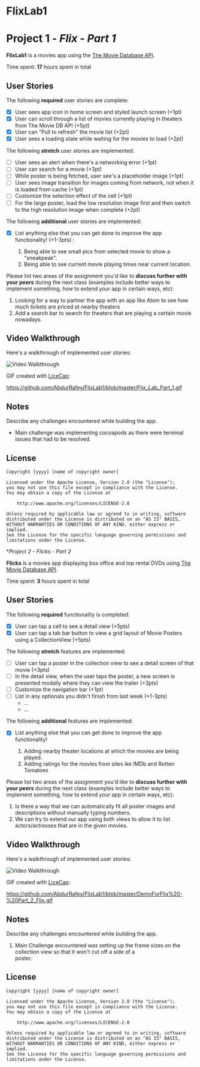 # FlixLab1

# Project 1 - *Flix - Part 1*

**FlixLab1** is a movies app using the [The Movie Database API](http://docs.themoviedb.apiary.io/#).

Time spent: **17** hours spent in total

## User Stories

The following **required** user stories are complete:

- [x] User sees app icon in home screen and styled launch screen (+1pt)
- [x] User can scroll through a list of movies currently playing in theaters from The Movie DB API (+5pt)
- [x] User can "Pull to refresh" the movie list (+2pt)
- [x] User sees a loading state while waiting for the movies to load (+2pt)

The following **stretch** user stories are implemented:

- [ ] User sees an alert when there's a networking error (+1pt)
- [ ] User can search for a movie (+3pt)
- [ ] While poster is being fetched, user see's a placeholder image (+1pt)
- [ ] User sees image transition for images coming from network, not when it is loaded from cache (+1pt)
- [ ] Customize the selection effect of the cell (+1pt)
- [ ] For the large poster, load the low resolution image first and then switch to the high resolution image when complete (+2pt)

The following **additional** user stories are implemented:

- [x] List anything else that you can get done to improve the app functionality! (+1-3pts) :

     1. Being able to see small pics from selected movie to show a "sneakpeak".
     2. Being able to see current movie playing times near current location. 

Please list two areas of the assignment you'd like to **discuss further with your peers** during the next class (examples include better ways to implement something, how to extend your app in certain ways, etc):

1. Looking for a way to partner the app with an app like Atom to see how much tickets are priced at nearby theaters
2. Add a search bar to search for theaters that are playing a certain movie nowadays. 

## Video Walkthrough

Here's a walkthrough of implemented user stories:

<img src='http://i.imgur.com/link/to/your/gif/file.gif' title='Video Walkthrough' width='' alt='Video Walkthrough' />

GIF created with [LiceCap](http://www.cockos.com/licecap/):

https://github.com/AbdurRafey/FlixLab1/blob/master/Flix_Lab_Part_1.gif

## Notes

Describe any challenges encountered while building the app.

 - Main challenge was implementng cocoapods as there were terminal issues that had to be resolved.

## License

    Copyright [yyyy] [name of copyright owner]

    Licensed under the Apache License, Version 2.0 (the "License");
    you may not use this file except in compliance with the License.
    You may obtain a copy of the License at

        http://www.apache.org/licenses/LICENSE-2.0

    Unless required by applicable law or agreed to in writing, software
    distributed under the License is distributed on an "AS IS" BASIS,
    WITHOUT WARRANTIES OR CONDITIONS OF ANY KIND, either express or implied.
    See the License for the specific language governing permissions and
    limitations under the License.
    
    
    
    
    
    
    
    


**Project 2 - *Flicks - Part 2**

**Flicks** is a movies app displaying box office and top rental DVDs using [The Movie Database API](http://docs.themoviedb.apiary.io/#).

Time spent: **3** hours spent in total

## User Stories

The following **required** functionality is completed:

- [x] User can tap a cell to see a detail view (+5pts)
- [x] User can tap a tab bar button to view a grid layout of Movie Posters using a CollectionView (+5pts)

The following **stretch** features are implemented:

- [ ] User can tap a poster in the collection view to see a detail screen of that movie (+3pts)
- [ ] In the detail view, when the user taps the poster, a new screen is presented modally where they can view the trailer (+3pts)
- [ ] Customize the navigation bar (+1pt)
- [ ] List in any optionals you didn't finish from last week (+1-3pts)
   - ...
   - ...

The following **additional** features are implemented:

- [x] List anything else that you can get done to improve the app functionality!

     1. Adding nearby theater locations at which the movies are being played.
     2. Adding ratings for the movies from sites ike IMDb and Rotten Tomatoes

Please list two areas of the assignment you'd like to **discuss further with your peers** during the next class (examples include better ways to implement something, how to extend your app in certain ways, etc):

1.  Is there a way that we can automatically fit all poster images and descriptions without manually typing numbers.
2.  We can try to extend our app using both views to allow it to list actors/actresses that are in the given movies. 

## Video Walkthrough

Here's a walkthrough of implemented user stories:

<img src='http://i.imgur.com/link/to/your/gif/file.gif' title='Video Walkthrough' width='' alt='Video Walkthrough' />

GIF created with [LiceCap](http://www.cockos.com/licecap/):

https://github.com/AbdurRafey/FlixLab1/blob/master/DemoForFlix%20-%20Part_2_Flix.gif

## Notes

Describe any challenges encountered while building the app.

   1. Main Challenge encountered was setting up the frame sizes on the collection view so that it won't cut off a side of a   
      poster.

## License

    Copyright [yyyy] [name of copyright owner]

    Licensed under the Apache License, Version 2.0 (the "License");
    you may not use this file except in compliance with the License.
    You may obtain a copy of the License at

        http://www.apache.org/licenses/LICENSE-2.0

    Unless required by applicable law or agreed to in writing, software
    distributed under the License is distributed on an "AS IS" BASIS,
    WITHOUT WARRANTIES OR CONDITIONS OF ANY KIND, either express or implied.
    See the License for the specific language governing permissions and
    limitations under the License.
